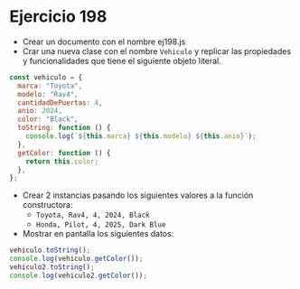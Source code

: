 # Ejercicio 198

- Crear un documento con el nombre ej198.js
- Crar una nueva clase con el nombre `Vehiculo` y replicar las propiedades y funcionalidades que tiene el siguiente objeto literal.

```javascript
const vehiculo = {
  marca: "Toyota",
  modelo: "Rav4",
  cantidadDePuertas: 4,
  anio: 2024,
  color: "Black",
  toString: function () {
    console.log(`${this.marca} ${this.modelo} ${this.anio}`);
  },
  getColor: function () {
    return this.color;
  },
};
```

- Crear 2 instancias pasando los siguientes valores a la función constructora:
  - `Toyota, Rav4, 4, 2024, Black`
  - `Honda, Pilot, 4, 2025, Dark Blue`
- Mostrar en pantalla los siguientes datos:

```javascript
vehiculo.toString();
console.log(vehiculo.getColor());
vehiculo2.toString();
console.log(vehiculo2.getColor());
```
